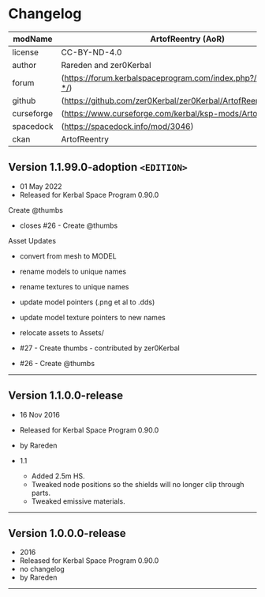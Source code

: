 ﻿# Changelog  
  
| modName    | ArtofReentry (AoR)                                                |
| ---------- | ----------------------------------------------------------------- |
| license    | CC-BY-ND-4.0                                                      |
| author     | Rareden and zer0Kerbal                                            |
| forum      | (https://forum.kerbalspaceprogram.com/index.php?/topic/208628-*/) |
| github     | (https://github.com/zer0Kerbal/zer0Kerbal/ArtofReentry)           |
| curseforge | (https://www.curseforge.com/kerbal/ksp-mods/ArtofReentry)         |
| spacedock  | (https://spacedock.info/mod/3046)                                 |
| ckan       | ArtofReentry                                                      |

## Version 1.1.99.0-adoption `<EDITION>`

* 01 May 2022
* Released for Kerbal Space Program 0.90.0

Create @thumbs
* closes #26 - Create @thumbs

Asset Updates
* convert from mesh to MODEL
* rename models to unique names
* rename textures to unique names
* update model pointers (.png et al to .dds)
* update model texture pointers to new names
* relocate assets to Assets/

* #27 - Create thumbs - contributed by zer0Kerbal
* #26 - Create @thumbs

---

## Version 1.1.0.0-release

* 16 Nov 2016
* Released for Kerbal Space Program 0.90.0
* by Rareden

* 1.1
  * Added 2.5m HS.
  * Tweaked node positions so the shields will no longer clip through parts.
  * Tweaked emissive materials.

---

## Version 1.0.0.0-release

* 2016
* Released for Kerbal Space Program 0.90.0
* no changelog
* by Rareden

---

<!-- CC BY-ND 4.0 zer0Kerbal -->
